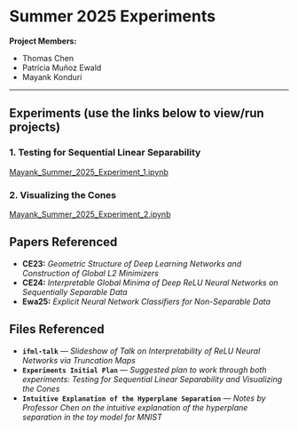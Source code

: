 # Summer 2025 Experiments

**Project Members:**  
- Thomas Chen  
- Patrícia Muñoz Ewald  
- Mayank Konduri

---

## Experiments (use the links below to view/run projects)

### 1. Testing for Sequential Linear Separability  
[ Mayank_Summer_2025_Experiment_1.ipynb](https://colab.research.google.com/drive/1glI17EJJEdi8scGCjhpa42ZmpCsZ4CVU?usp=sharing)

### 2. Visualizing the Cones  
[ Mayank_Summer_2025_Experiment_2.ipynb](https://colab.research.google.com/drive/1owO-VAnCmoNxCXqZ91DN30ZMfRnAbYNi?usp=sharing)

## Papers Referenced

- **CE23:** *Geometric Structure of Deep Learning Networks and Construction of Global L2 Minimizers*
- **CE24:** *Interpretable Global Minima of Deep ReLU Neural Networks on Sequentially Separable Data*
- **Ewa25:** *Explicit Neural Network Classifiers for Non-Separable Data*

## Files Referenced

- **`ifml-talk`** — *Slideshow of Talk on Interpretability of ReLU Neural Networks via Truncation Maps*
- **`Experiments Initial Plan`** — *Suggested plan to work through both experiments: Testing for Sequential Linear Separability and Visualizing the Cones*
- **`Intuitive Explanation of the Hyperplane Separation`** — *Notes by Professor Chen on the intuitive explanation of the hyperplane separation in the toy model for MNIST*
